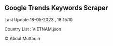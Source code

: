 

## Google Trends Keywords Scraper 
 
Last Update 18-05-2023 , 18:15:10

Country List :
VIETNAM.json



© Abdul Muttaqin 
